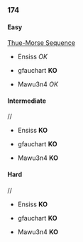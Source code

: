 ### 174

#### Easy

[Thue-Morse Sequence](http://www.reddit.com/r/dailyprogrammer/comments/2cld8m/8042014_challenge_174_easy_thuemorse_sequences/)

* Ensiss _OK_

* gfauchart **KO**

* Mawu3n4 _OK_


#### Intermediate

//

* Ensiss **KO**

* gfauchart **KO**

* Mawu3n4 **KO**


#### Hard

//

* Ensiss **KO**

* gfauchart **KO**

* Mawu3n4 **KO**
